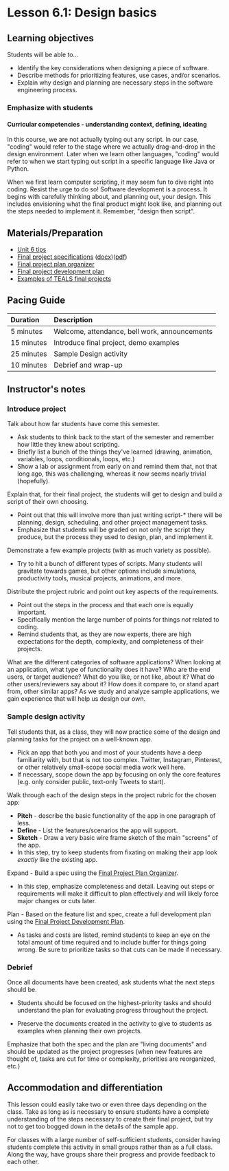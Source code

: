 # Lesson 6.1: Design basics

## Learning objectives

Students will be able to...

* Identify the key considerations when designing a piece of software.
* Describe methods for prioritizing features, use cases, and/or scenarios.
* Explain why design and planning are necessary steps in the software engineering process.

### Emphasize with students

#### Curricular competencies - understanding context, defining, ideating

In this course, we are not actually typing out any script.  In our case, "coding" would refer to the stage where we actually drag-and-drop in the design environment.   Later when we learn other languages, "coding" would refer to when we start typing out script in a specific language like Java or Python.

When we first learn computer scripting, it may seem fun to dive right into coding.  Resist the urge to do so!
Software development is a process.  It begins with carefully thinking about, and planning out, your design.  This includes envisioning what the final product might look like, and planning out the steps needed to implement it.    Remember,  "design then script".  

## Materials/Preparation

* [Unit 6 tips](unit_6_tips.md)
* [Final project specifications][] ([docx][])([pdf][])
* [Final project plan organizer][]
* [Final project development plan][]
* [Examples of TEALS final projects](https://youtu.be/aV6LFVXxd34)

## Pacing Guide

| Duration  | Description                                   |
| :--------- | :-------------------------------------- |
| 5 minutes | Welcome, attendance, bell work, announcements |
| 15 minutes | Introduce final project, demo examples |
| 25 minutes | Sample Design activity |
| 10 minutes | Debrief and wrap-up|

## Instructor's notes

### Introduce project

Talk about how far students have come this semester.

* Ask students to think back to the start of the semester and remember how little they knew about scripting.
* Briefly list a bunch of the things they've learned (drawing, animation, variables, loops, conditionals, loops, etc.)
* Show a lab or assignment from early on and remind them that, not that long ago, this was challenging, whereas it now seems nearly trivial (hopefully).

Explain that, for their final project, the students will get to design and build a script of their own choosing.

* Point out that this will involve more than just writing script-* there will be planning, design, scheduling, and other project management tasks.
* Emphasize that students will be graded on not only the script they produce, but the process they used to design, plan, and implement it.

Demonstrate a few example projects (with as much variety as possible).
  
* Try to hit a bunch of different types of scripts.  Many students will gravitate towards games, but other options include simulations, productivity tools, musical projects, animations, and more.

Distribute the project rubric and point out key aspects of the requirements.

* Point out the steps in the process and that each one is equally important.
* Specifically mention the large number of points for things _not_ related to coding.
* Remind students that, as they are now experts, there are high expectations for the depth, complexity, and completeness of their projects.

 What are the different categories of software applications?  When looking at an application, what type of functionality does it have?  Who are the end users, or target audience?  What do you like, or not like, about it?  What do other users/reviewers say about it?  How does it compare to, or stand apart from, other similar apps? As we study and analyze sample applications, we gain experience that will help us design our own.

### Sample design activity

Tell students that, as a class, they will now practice some of the design and planning tasks for the project on a well-known app.

* Pick an app that both you and most of your students have a deep familiarity with, but that is not too complex.  Twitter, Instagram, Pinterest, or other relatively small-scope social media work well here.
* If necessary, scope down the app by focusing on only the core features (e.g. only consider public, text-only Tweets to start).

Walk through each of the design steps in the project rubric for the chosen app:

* **Pitch** - describe the basic functionality of the app in one paragraph of less.
* **Define** - List the features/scenarios the app will support.
* **Sketch** - Draw a very basic wire frame sketch of the main "screens" of the app.
* In this step, try to keep students from fixating on making their app look _exactly_ like the existing app.

Expand - Build a spec using the [Final Project Plan Organizer][].

* In this step, emphasize completeness and detail.  Leaving out steps or requirements will make it difficult to plan effectively and will likely force major changes or cuts later.

Plan - Based on the feature list and spec, create a full development plan using the [Final Project Development Plan][].

* As tasks and costs are listed, remind students to keep an eye on the total amount of time required and to include buffer for things going wrong.  Be sure to prioritize tasks so that cuts can be made if necessary.

### Debrief

Once all documents have been created, ask students what the next steps should be.

* Students should be focused on the highest-priority tasks and should understand the plan for evaluating progress throughout the project.

* Preserve the documents created in the activity to give to students as examples when planning their own projects.

Emphasize that both the spec and the plan are "living documents" and should be updated as the project progresses (when new features are thought of, tasks are cut for time or complexity, priorities are reorganized, etc.)

## Accommodation and differentiation

This lesson could easily take two or even three days depending on the class.  Take as long as is necessary to ensure students have a complete understanding of the steps necessary to create their final project, but try not to get too bogged down in the details of the sample app.

For classes with a large number of self-sufficient students, consider having students complete this activity in small groups rather than as a full class.  Along the way, have groups share their progress and provide feedback to each other.

[Final Project Plan Organizer]: https://github.com/TEALSK12/introduction-to-computer-science/blob/master/Unit%206%20Word/Final%20Project%20Plan%20Organizer.docx?raw=true
[Final Project Development Plan]: https://github.com/TEALSK12/introduction-to-computer-science/blob/master/Unit%206%20Word/Final%20Project%20Development%20Plan.docx?raw=true
[Final Project Specifications]: project_6.md
[docx]: https://github.com/TEALSK12/introduction-to-computer-science/blob/master/Projects/Projects%20Word/Project%206%20Final%20Project.docx?raw=true
[pdf]: https://github.com/TEALSK12/introduction-to-computer-science/blob/master/Projects/Projects%20PDF/Project%206%20Final%20Project.pdf?raw=true
